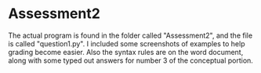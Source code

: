 # Assessment2
The actual program is found in the folder called "Assessment2", and the file is called "question1.py".
I included some screenshots of examples to help grading become easier. Also the syntax rules are on the word document,
along with some typed out answers for number 3 of the conceptual portion.
